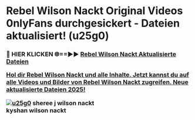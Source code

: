 # Rebel Wilson Nackt Original Videos 0nlyFans durchgesickert - Dateien aktualisiert! (u25g0)

<h3>🔴 HIER KLICKEN 🌐==►► <a href="https://tinyurl.com/h6vf6nb8" rel="nofollow">Rebel Wilson Nackt Aktualisierte Dateien

Hol dir Rebel Wilson Nackt und alle Inhalte. Jetzt kannst du auf alle Videos und Bilder von Rebel Wilson Nackt zugreifen. Neue aktualisierte Dateien 2025!

[![u25g0](https://i.imgur.com/sD4kR3V.gif)](https://tinyurl.com/h6vf6nb8)
sheree j wilson nackt<br>
kyshan wilson nackt